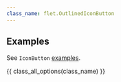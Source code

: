 ```yaml
---
class_name: flet.OutlinedIconButton
---
```


## Examples

See `IconButton` [examples](iconbutton.md#examples).

{{ class_all_options(class_name) }}
